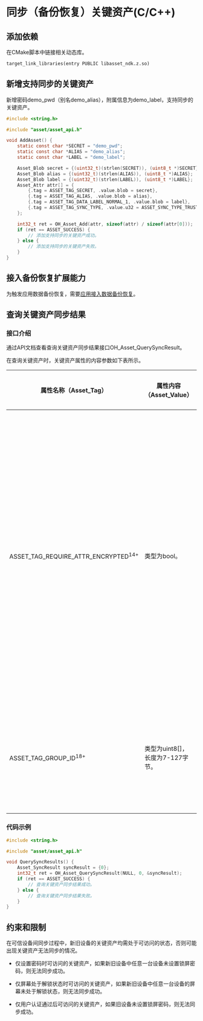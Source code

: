 # 同步（备份恢复）关键资产(C/C++)

## 添加依赖

在CMake脚本中链接相关动态库。
```txt
target_link_libraries(entry PUBLIC libasset_ndk.z.so)
```

## 新增支持同步的关键资产

新增密码demo_pwd（别名demo_alias），附属信息为demo_label，支持同步的关键资产。

```c
#include <string.h>

#include "asset/asset_api.h"

void AddAsset() {
    static const char *SECRET = "demo_pwd";
    static const char *ALIAS = "demo_alias";
    static const char *LABEL = "demo_label";

    Asset_Blob secret = {(uint32_t)(strlen(SECRET)), (uint8_t *)SECRET};
    Asset_Blob alias = {(uint32_t)(strlen(ALIAS)), (uint8_t *)ALIAS};
    Asset_Blob label = {(uint32_t)(strlen(LABEL)), (uint8_t *)LABEL};
    Asset_Attr attr[] = {
        {.tag = ASSET_TAG_SECRET, .value.blob = secret},
        {.tag = ASSET_TAG_ALIAS, .value.blob = alias},
        {.tag = ASSET_TAG_DATA_LABEL_NORMAL_1, .value.blob = label},
        {.tag = ASSET_TAG_SYNC_TYPE, .value.u32 = ASSET_SYNC_TYPE_TRUSTED_DEVICE}, // 需指定在可信设备间同步（如新旧设备间克隆）。
    };

    int32_t ret = OH_Asset_Add(attr, sizeof(attr) / sizeof(attr[0]));
    if (ret == ASSET_SUCCESS) {
        // 添加支持同步的关键资产成功。
    } else {
        // 添加支持同步的关键资产失败。
    }
}
```

## 接入备份恢复扩展能力

为触发应用数据备份恢复，需要[应用接入数据备份恢复](../../file-management/app-file-backup-extension.md)。

## 查询关键资产同步结果

### 接口介绍

通过API文档查看查询关键资产同步结果接口OH_Asset_QuerySyncResult。

在查询关键资产时，关键资产属性的内容参数如下表所示。

| 属性名称（Asset_Tag）            | 属性内容（Asset_Value）                                       | 是否必选 | 说明                                                         |
| ------------------------------- | ------------------------------------------------------------ | -------- | ------------------------------------------------------------ |
| ASSET_TAG_REQUIRE_ATTR_ENCRYPTED<sup>14+</sup> | 类型为bool。 | 是 | 是否查询业务自定义附属信息被加密的关键资产同步结果。true表示查询业务自定义附属信息加密存储的关键资产同步结果，false表示查询业务自定义附属信息不加密存储的关键资产同步结果。默认值为false。|
| ASSET_TAG_GROUP_ID<sup>18+</sup> | 类型为uint8[]，长度为7-127字节。 | 是 | 待查询的关键资产所属群组，默认查询不属于任何群组的关键资产同步结果。|


### 代码示例

```c
#include <string.h>

#include "asset/asset_api.h"

void QuerySyncResults() {
    Asset_SyncResult syncResult = {0};
    int32_t ret = OH_Asset_QuerySyncResult(NULL, 0, &syncResult);
    if (ret == ASSET_SUCCESS) {
        // 查询关键资产同步结果成功。
    } else {
        // 查询关键资产同步结果失败。
    }
}
```

## 约束和限制

在可信设备间同步过程中，新旧设备的关键资产均需处于可访问的状态，否则可能出现关键资产无法同步的情况。

- 仅设置密码时可访问的关键资产，如果新旧设备中任意一台设备未设置锁屏密码，则无法同步成功。
  
- 仅屏幕处于解锁状态时可访问的关键资产，如果新旧设备中任意一台设备的屏幕未处于解锁状态，则无法同步成功。

- 仅用户认证通过后可访问的关键资产，如果旧设备未设置锁屏密码，则无法同步成功。
